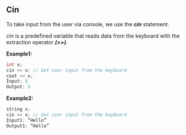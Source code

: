 ## **Cin**

To take input from the user via console, we use the _**cin**_ statement. 

_cin_ is a predefined variable that reads data from the keyboard with the extraction operator _**(>>)**_.

**Example1:**

```cpp
int x; 
cin >> x; // Get user input from the keyboard
cout << x;
Input: 5
Output: 5
```

**Example2:**

```cpp
string x; 
cin >> x; // Get user input from the keyboard
Input1: “Hello”
Output1: “Hello”
```